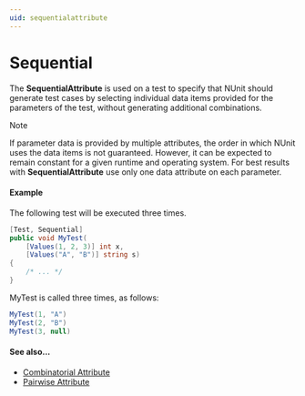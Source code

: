 ```yaml
---
uid: sequentialattribute
---
```


# Sequential


The **SequentialAttribute** is used on a test to specify that NUnit should
generate test cases by selecting individual data items provided
for the parameters of the test, without generating additional
combinations.

> [!NOTE]
> If parameter data is provided by multiple attributes, the order in which NUnit uses the data items is not guaranteed. However,
it can be expected to remain constant for a given runtime and operating system. For best results with **SequentialAttribute** use only one data attribute on each parameter.
   
#### Example

The following test will be executed three times.

```csharp
[Test, Sequential]
public void MyTest(
    [Values(1, 2, 3)] int x,
    [Values("A", "B")] string s)
{
    /* ... */
}
```

MyTest is called three times, as follows:

```csharp
MyTest(1, "A")
MyTest(2, "B")
MyTest(3, null)
```

#### See also...
 * [Combinatorial Attribute](Combinatorial.md)
 * [Pairwise Attribute](Pairwise.md)
